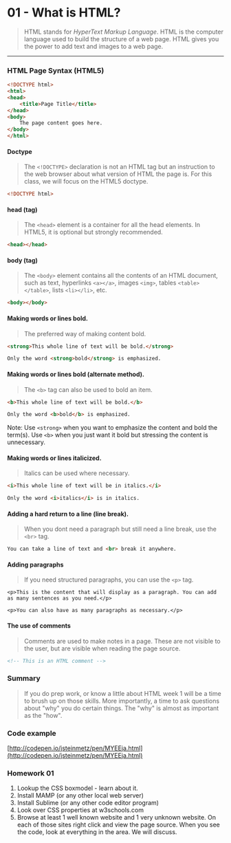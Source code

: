 01 - What is HTML?
===============

> HTML stands for *HyperText Markup Language*. HTML is the computer language used to build the structure of a web page. HTML gives you the power to add text and images to a web page. 

***

### HTML Page Syntax (HTML5)

```html
<!DOCTYPE html> 
<html>
<head>
    <title>Page Title</title>
</head>
<body>
    The page content goes here.
</body>
</html>
```

#### Doctype
> The ```<!DOCTYPE>``` declaration is not an HTML tag but an instruction to the web browser about what version of HTML the page is. For this class, we will focus on the HTML5 doctype.

```html
<!DOCTYPE html>
```

#### head (tag)
> The ```<head>``` element is a container for all the head elements. In HTML5, it is optional but strongly recommended.

```html
<head></head>
```

#### body (tag)
> The ```<body>``` element contains all the contents of an HTML document, such as text, hyperlinks ```<a></a>```, images ```<img>```, tables ```<table></table>```, lists ```<li></li>```, etc.

```html
<body></body>
```

#### Making words or lines bold.
> The preferred way of making content bold.

```html
<strong>This whole line of text will be bold.</strong>

Only the word <strong>bold</strong> is emphasized.
```

#### Making words or lines bold (alternate method).
> The ```<b>``` tag can also be used to bold an item.

```html
<b>This whole line of text will be bold.</b>

Only the word <b>bold</b> is emphasized.
```

Note: Use ```<strong>``` when you want to emphasize the content and bold the term(s). Use ```<b>``` when you just want it bold but stressing the content is unnecessary.

#### Making words or lines italicized.
> Italics can be used where necessary.

```html
<i>This whole line of text will be in italics.</i>

Only the word <i>italics</i> is in italics.
```

#### Adding a hard return to a line (line break).
> When you dont need a paragraph but still need a line break, use the ```<br>``` tag.

```html
You can take a line of text and <br> break it anywhere.

```

#### Adding paragraphs
> If you need structured paragraphs, you can use the ```<p>``` tag. 

```
<p>This is the content that will display as a paragraph. You can add as many sentences as you need.</p>

<p>You can also have as many paragraphs as necessary.</p>
```

#### The use of comments
> Comments are used to make notes in a page. These are not visible to the user, but are visible when reading the page source. 

```html
<!-- This is an HTML comment -->
```

### Summary
> If you do prep work, or know a little about HTML week 1 will be a time to brush up on those skills. More importantly, a time to ask questions about "why" you do certain things. The "why" is almost as important as the "how".

### Code example

[http://codepen.io/jsteinmetz/pen/MYEEja.html](http://codepen.io/jsteinmetz/pen/MYEEja.html)

### Homework 01 

1. Lookup the CSS boxmodel - learn about it.
2. Install MAMP (or any other local web server)
3. Install Sublime (or any other code editor program)
4. Look over CSS properties at w3schools.com
5. Browse at least 1 well known website and 1 very unknown website. On each of those sites right click and view the page source. When you see the code, look at everything in the <head></head> area. We will discuss. 